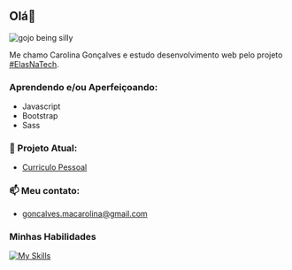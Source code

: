 ## Olá👋
![gojo being silly](https://64.media.tumblr.com/592e0ef6071eecfcf9f61e83e5efc789/238f2f2b2b691550-ba/s500x750/6adc3ba240a021dfb35d8bc278a70eea68ee306d.gifv)

Me chamo Carolina Gonçalves e estudo desenvolvimento web pelo projeto [#ElasNaTech](https://jabrasil.org.br/elasnatech23/).
### Aprendendo e/ou Aperfeiçoando:
   + Javascript
   + Bootstrap
   + Sass
 
### 🔭 Projeto Atual:
  + [Curriculo Pessoal](https://github.com/uber-sleep/resume)
### 📫 Meu contato:
  + goncalves.macarolina@gmail.com
 

### Minhas Habilidades
[![My Skills](https://skillicons.dev/icons?i=html,css,javascript&perline=3)](https://skillicons.dev)

